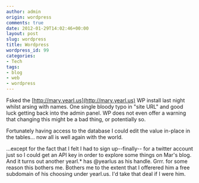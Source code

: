 ```yaml
---
author: admin
origin: wordpress
comments: true
date: 2012-01-29T14:02:46+00:00
layout: post
slug: wordpress
title: Wordpress
wordpress_id: 99
categories:
- Tech
tags:
- blog
- web
- wordpress
---
```


Fsked the [http://mary.yearl.us](http://mary.yearl.us) WP install last night whilst arsing with names. One single bloody typo in "site URL" and good luck getting back into the admin panel. WP does not even offer a warning that changing this might be a bad thing, or potentially so.

Fortunately having access to the database I could edit the value in-place in the tables... now all is well again with the world.

...except for the fact that I felt I had to sign up--finally-- for a twitter account just so I could get an API key in order to explore some things on Mar's blog. And it turns out another yearl.* has @yearlus as his handle. Grrr. for some reason this bothers me. Bothers me to the extent that I offerered him a free subdomain of his choosing under yearl.us. I'd take that deal if I were him.
